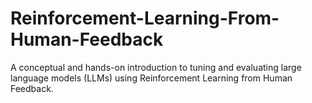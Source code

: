 # Reinforcement-Learning-From-Human-Feedback
A conceptual and hands-on introduction to tuning and evaluating large language models (LLMs) using Reinforcement Learning from Human Feedback.
